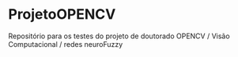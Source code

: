 # ProjetoOPENCV
Repositório para os testes do projeto de doutorado OPENCV / Visão Computacional / redes neuroFuzzy

